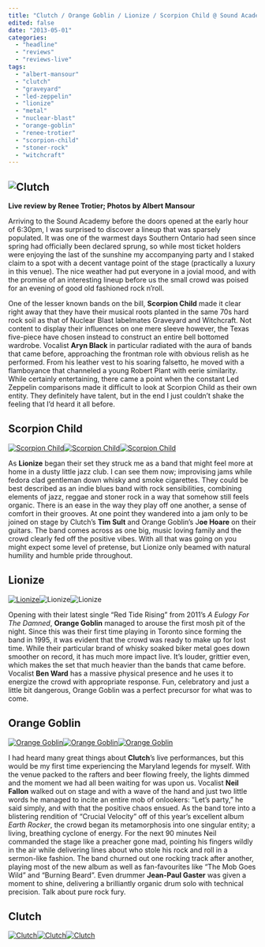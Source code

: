 ```yaml
---
title: "Clutch / Orange Goblin / Lionize / Scorpion Child @ Sound Academy, Toronto ON, April 18, 2013"
edited: false
date: "2013-05-01"
categories:
  - "headline"
  - "reviews"
  - "reviews-live"
tags:
  - "albert-mansour"
  - "clutch"
  - "graveyard"
  - "led-zeppelin"
  - "lionize"
  - "metal"
  - "nuclear-blast"
  - "orange-goblin"
  - "renee-trotier"
  - "scorpion-child"
  - "stoner-rock"
  - "witchcraft"
---
```


## ![Clutch](http://www.hellbound.ca/wp-content/uploads/2013/04/CLUTCH-1-590x393.jpg)

**Live review by Renee Trotier; Photos by Albert Mansour**

Arriving to the Sound Academy before the doors opened at the early hour of 6:30pm, I was surprised to discover a lineup that was sparsely populated. It was one of the warmest days Southern Ontario had seen since spring had officially been declared sprung, so while most ticket holders were enjoying the last of the sunshine my accompanying party and I staked claim to a spot with a decent vantage point of the stage (practically a luxury in this venue). The nice weather had put everyone in a jovial mood, and with the promise of an interesting lineup before us the small crowd was poised for an evening of good old fashioned rock n’roll.

One of the lesser known bands on the bill, **Scorpion Child** made it clear right away that they have their musical roots planted in the same 70s hard rock soil as that of Nuclear Blast labelmates Graveyard and Witchcraft. Not content to display their influences on one mere sleeve however, the Texas five-piece have chosen instead to construct an entire bell bottomed wardrobe. Vocalist **Aryn Black** in particular radiated with the aura of bands that came before, approaching the frontman role with obvious relish as he performed. From his leather vest to his soaring falsetto, he moved with a flamboyance that channeled a young Robert Plant with eerie similarity. While certainly entertaining, there came a point when the constant Led Zeppelin comparisons made it difficult to look at Scorpion Child as their own entity. They definitely have talent, but in the end I just couldn’t shake the feeling that I’d heard it all before.

## Scorpion Child

[![Scorpion Child](http://www.hellbound.ca/wp-content/uploads/2013/04/SCORPION-CHILD-1-182x182.jpg)](http://www.hellbound.ca/wp-content/uploads/2013/04/SCORPION-CHILD-1.jpg)[![Scorpion Child](http://www.hellbound.ca/wp-content/uploads/2013/04/SCORPION-CHILD-2-182x182.jpg)](http://www.hellbound.ca/wp-content/uploads/2013/04/SCORPION-CHILD-2.jpg)[![Scorpion Child](http://www.hellbound.ca/wp-content/uploads/2013/04/SCORPION-CHILD-3-182x182.jpg)](http://www.hellbound.ca/wp-content/uploads/2013/04/SCORPION-CHILD-3.jpg)

As **Lionize** began their set they struck me as a band that might feel more at home in a dusty little jazz club. I can see them now; improvising jams while fedora clad gentleman down whisky and smoke cigarettes. They could be best described as an indie blues band with rock sensibilities, combining elements of jazz, reggae and stoner rock in a way that somehow still feels organic. There is an ease in the way they play off one another, a sense of comfort in their grooves. At one point they wandered into a jam only to be joined on stage by Clutch’s **Tim Sult** and Orange Goblin’s J**oe Hoare** on their guitars. The band comes across as one big, music loving family and the crowd clearly fed off the positive vibes. With all that was going on you might expect some level of pretense, but Lionize only beamed with natural humility and humble pride throughout.

## Lionize

[![Lionize](http://www.hellbound.ca/wp-content/uploads/2013/04/LIONIZE-1-182x182.jpg)](http://www.hellbound.ca/wp-content/uploads/2013/04/LIONIZE-1.jpg)![Lionize](http://www.hellbound.ca/wp-content/uploads/2013/04/LIONIZE-3-182x182.jpg)![Lionize](http://www.hellbound.ca/wp-content/uploads/2013/04/LIONIZE-5-182x182.jpg)

Opening with their latest single “Red Tide Rising” from 2011’s _A Eulogy For The Damned_, **Orange Goblin** managed to arouse the first mosh pit of the night. Since this was their first time playing in Toronto since forming the band in 1995, it was evident that the crowd was ready to make up for lost time. While their particular brand of whisky soaked biker metal goes down smoother on record, it has much more impact live. It’s louder, grittier even, which makes the set that much heavier than the bands that came before. Vocalist **Ben Ward** has a massive physical presence and he uses it to energize the crowd with appropriate response. Fun, celebratory and just a little bit dangerous, Orange Goblin was a perfect precursor for what was to come.

## Orange Goblin

[![Orange Goblin](http://www.hellbound.ca/wp-content/uploads/2013/04/ORANGE-GOBLIN-5-182x182.jpg)](http://www.hellbound.ca/wp-content/uploads/2013/04/ORANGE-GOBLIN-5.jpg)[![Orange Goblin](http://www.hellbound.ca/wp-content/uploads/2013/04/ORANGE-GOBLIN-8-182x182.jpg)](http://www.hellbound.ca/wp-content/uploads/2013/04/ORANGE-GOBLIN-8.jpg)[![Orange Goblin](http://www.hellbound.ca/wp-content/uploads/2013/04/ORANGE-GOBLIN-2-182x182.jpg)](http://www.hellbound.ca/wp-content/uploads/2013/04/ORANGE-GOBLIN-2.jpg)

I had heard many great things about **Clutch**’s live performances, but this would be my first time experiencing the Maryland legends for myself. With the venue packed to the rafters and beer flowing freely, the lights dimmed and the moment we had all been waiting for was upon us. Vocalist **Neil Fallon** walked out on stage and with a wave of the hand and just two little words he managed to incite an entire mob of onlookers: “Let’s party,” he said simply, and with that the positive chaos ensued. As the band tore into a blistering rendition of “Crucial Velocity” off of this year’s excellent album _Earth Rocker_, the crowd began its metamorphosis into one singular entity; a living, breathing cyclone of energy. For the next 90 minutes Neil commanded the stage like a preacher gone mad, pointing his fingers wildly in the air while delivering lines about who stole his rock and roll in a sermon-like fashion. The band churned out one rocking track after another, playing most of the new album as well as fan-favourites like “The Mob Goes Wild” and “Burning Beard”. Even drummer **Jean-Paul Gaster** was given a moment to shine, delivering a brilliantly organic drum solo with technical precision. Talk about pure rock fury.

## Clutch

[![Clutch](http://www.hellbound.ca/wp-content/uploads/2013/04/CLUTCH-5-182x182.jpg)](http://www.hellbound.ca/wp-content/uploads/2013/04/CLUTCH-5.jpg)[![Clutch](http://www.hellbound.ca/wp-content/uploads/2013/04/CLUTCH-8-182x182.jpg)](http://www.hellbound.ca/wp-content/uploads/2013/04/CLUTCH-8.jpg)[![Clutch](http://www.hellbound.ca/wp-content/uploads/2013/04/CLUTCH-13-182x182.jpg)](http://www.hellbound.ca/wp-content/uploads/2013/04/CLUTCH-13.jpg)
